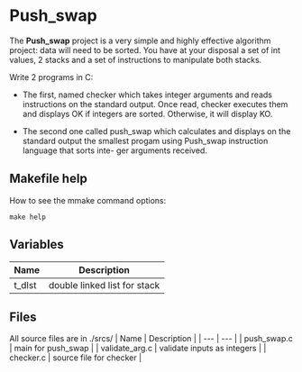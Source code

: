 # Push_swap

The **Push_swap** project is a very simple and highly effective algorithm project: data will
need to be sorted. You have at your disposal a set of int values, 2 stacks and a set of
instructions to manipulate both stacks.

Write 2 programs in C:

- The first, named checker which takes integer arguments and reads instructions on
the standard output. Once read, checker executes them and displays OK if integers
are sorted. Otherwise, it will display KO.

- The second one called push_swap which calculates and displays on the standard
output the smallest progam using Push_swap instruction language that sorts inte-
ger arguments received.


## Makefile help
How to see the mmake command options:
```
make help
```

## Variables
| Name | Description |
| --- | --- |
| t_dlst | double linked list for stack |

## Files
All source files are in ./srcs/
| Name | Description |
| --- | --- |
| push_swap.c | main for push_swap |
| validate_arg.c | validate inputs as integers |
| checker.c | source file for checker |


